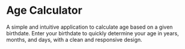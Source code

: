 # Age Calculator
A simple and intuitive application to calculate age based on a given birthdate. Enter your birthdate to quickly determine your age in years, months, and days, with a clean and responsive design.

